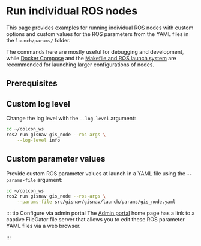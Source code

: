 # Run individual ROS nodes

This page provides examples for running individual ROS nodes with custom options and custom values for the ROS parameters from the YAML files in the `launch/params/` folder.

The commands here are mostly useful for debugging and development, while [Docker Compose](/deploy-with-docker-compose) and the [Makefile and ROS launch system](/deploy-for-development) are recommended for launching larger configurations of nodes.

## Prerequisites

<!--@include: ./shared/require-install-locally.md-->

## Custom log level

Change the log level with the `--log-level` argument:

```bash
cd ~/colcon_ws
ros2 run gisnav gis_node --ros-args \
    --log-level info
```

## Custom parameter values

Provide custom ROS parameter values at launch in a YAML file using the `--params-file` argument:

```bash
cd ~/colcon_ws
ros2 run gisnav gis_node --ros-args \
    --params-file src/gisnav/gisnav/launch/params/gis_node.yaml
```

::: tip Configure via admin portal
The [Admin portal](/admin-portal) home page has a link to a captive FileGator file server that allows you to edit these ROS parameter YAML files via a web browser.

:::
